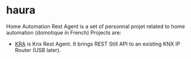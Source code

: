 haura
=====

Home Automation Rest Agent is a set of personnal projet related to home automation (domotique in French)
Projects are:

  * [KRA](./kra) is Knx Rest Agent. It brings REST Still API to an existing KNX IP Router (USB later).
